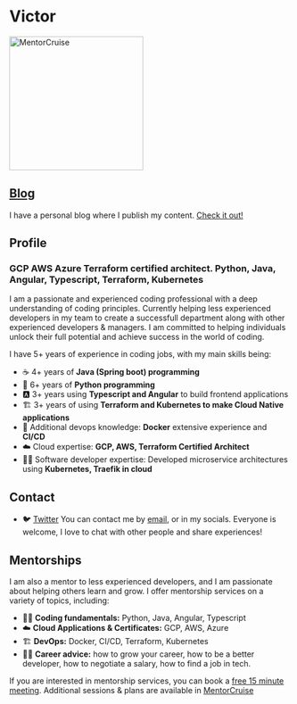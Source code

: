 # Victor

<a href="https://mentorcruise.com/mentor/victorgarcia/">
<img src="https://cdn.mentorcruise.com/img/banner/sky-mentoring-badge.svg" width="240" alt="MentorCruise">
</a>


## [Blog](https://blog.cloudsmentor.com)

I have a personal blog where I publish my content. [Check it out!](https://blog.cloudsmentor.com)

## Profile

### GCP AWS Azure Terraform certified architect. Python, Java, Angular, Typescript, Terraform, Kubernetes

I am a passionate and experienced coding professional with a deep understanding of coding principles. Currently helping less experienced developers in my team to create a successfull department along with other experienced developers & managers. I am committed to helping individuals unlock their full potential and achieve success in the world of coding.

I have 5+ years of experience in coding jobs, with my main skills being:

* ☕ 4+ years of **Java (Spring boot) programming**
* 🐍 6+ years of **Python programming**
* 🅰️ 3+ years using **Typescript and Angular** to build frontend applications
* 🏗️ 3+ years of using **Terraform and Kubernetes to make Cloud Native applications**
* 🐳 Additional devops knowledge: **Docker** extensive experience and **CI/CD**
* ☁️ Cloud expertise: **GCP, AWS, Terraform Certified Architect**
* 👨‍🏫 Software developer expertise: Developed microservice architectures using **Kubernetes, Traefik in cloud**

## Contact

* 🐦 [Twitter](https://twitter.com/cloudsmentor)
You can contact me by [email](mailto:info@cloudsmentor), or in my socials. Everyone is welcome, I love to chat with other people and share experiences!

## Mentorships

I am also a mentor to less experienced developers, and I am passionate about helping others learn and grow. I offer mentorship services on a variety of topics, including:

* 👨‍🏫 **Coding fundamentals:** Python, Java, Angular, Typescript
* ☁️ **Cloud Applications & Certificates:** GCP, AWS, Azure
* 🏗️ **DevOps:** Docker, CI/CD, Terraform, Kubernetes
* 👨‍💻 **Career advice:** how to grow your career, how to be a better developer, how to negotiate a salary, how to find a job in tech.

If you are interested in mentorship services, you can book a [free 15 minute meeting](https://cal.mentorcruise.com/cloudsmentor/15-minutes). Additional sessions & plans are available in [MentorCruise](https://mentorcruise.com/mentor/victorgarcia/)

<a href="https://mentorcruise.com/mentor/victorgarcia/">
<img src="https://mentorcruise.com/mentor/victorgarcia/widget/" loading="lazy" class="md:h-28" style="max-height: 140px" alt="">
</a>


